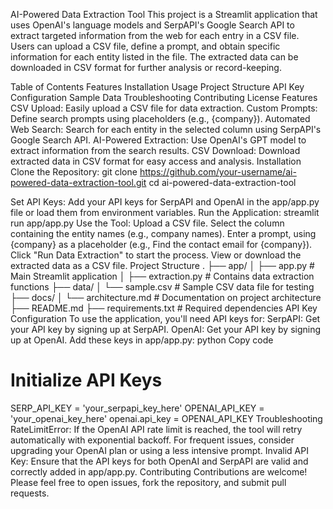 AI-Powered Data Extraction Tool
This project is a Streamlit application that uses OpenAI's language models and SerpAPI's Google Search API to extract targeted information from the web for each entry in a CSV file. Users can upload a CSV file, define a prompt, and obtain specific information for each entity listed in the file. The extracted data can be downloaded in CSV format for further analysis or record-keeping.

Table of Contents
Features
Installation
Usage
Project Structure
API Key Configuration
Sample Data
Troubleshooting
Contributing
License
Features
CSV Upload: Easily upload a CSV file for data extraction.
Custom Prompts: Define search prompts using placeholders (e.g., {company}).
Automated Web Search: Search for each entity in the selected column using SerpAPI's Google Search API.
AI-Powered Extraction: Use OpenAI's GPT model to extract information from the search results.
CSV Download: Download extracted data in CSV format for easy access and analysis.
Installation
Clone the Repository:
git clone https://github.com/your-username/ai-powered-data-extraction-tool.git
cd ai-powered-data-extraction-tool

Set API Keys:
Add your API keys for SerpAPI and OpenAI in the app/app.py file or load them from environment variables.
Run the Application:
streamlit run app/app.py
Use the Tool:
Upload a CSV file.
Select the column containing the entity names (e.g., company names).
Enter a prompt, using {company} as a placeholder (e.g., Find the contact email for {company}).
Click "Run Data Extraction" to start the process.
View or download the extracted data as a CSV file.
Project Structure
.
├── app/
│   ├── app.py                # Main Streamlit application
│   ├── extraction.py         # Contains data extraction functions
├── data/
│   └── sample.csv            # Sample CSV data file for testing
├── docs/
│   └── architecture.md       # Documentation on project architecture
├── README.md
├── requirements.txt          # Required dependencies
API Key Configuration
To use the application, you'll need API keys for:
SerpAPI: Get your API key by signing up at SerpAPI.
OpenAI: Get your API key by signing up at OpenAI.
Add these keys in app/app.py:
python
Copy code
# Initialize API Keys
SERP_API_KEY = 'your_serpapi_key_here'
OPENAI_API_KEY = 'your_openai_key_here'
openai.api_key = OPENAI_API_KEY
Troubleshooting
RateLimitError: If the OpenAI API rate limit is reached, the tool will retry automatically with exponential backoff. For frequent issues, consider upgrading your OpenAI plan or using a less intensive prompt.
Invalid API Key: Ensure that the API keys for both OpenAI and SerpAPI are valid and correctly added in app/app.py.
Contributing
Contributions are welcome! Please feel free to open issues, fork the repository, and submit pull requests.
